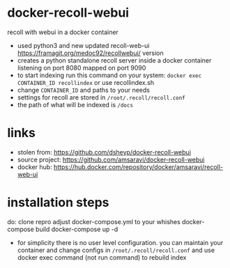 # docker-recoll-webui
recoll with webui in a docker container

- used python3 and new updated recoll-web-ui https://framagit.org/medoc92/recollwebui/ version
- creates a python standalone recoll server inside a docker container listening on port 8080 mapped on port 9090
- to start indexing run this command on your system:
    `docker exec CONTAINER_ID recollindex` or use recollindex.sh
- change `CONTAINER_ID` and paths to your needs
- settings for recoll are stored in `/root/.recoll/recoll.conf`
- the path of what will be indexed is `/docs`

# links
- stolen from: https://github.com/dsheyp/docker-recoll-webui
- source project: https://github.com/amsaravi/docker-recoll-webui
- docker hub: https://hub.docker.com/repository/docker/amsaravi/recoll-web-ui
# installation steps

do: 
clone repro
adjust docker-compose.yml to your whishes 
docker-compose build
docker-compose up -d

- for simplicity there is no user level configuration. you can maintain your container and change configs in `/root/.recoll/recoll.conf` and use docker exec command (not run command) to rebuild index
